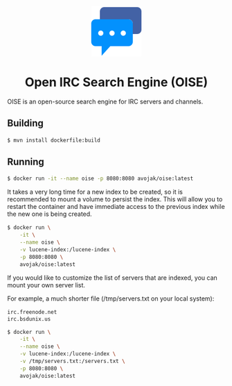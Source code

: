 <p align="center">
  <img src="src/main/resources/static/chat.svg" alt="Icon" />
</p>
<h1 align="center">Open IRC Search Engine (OISE)</h1>

OISE is an open-source search engine for IRC servers and channels.

## Building

```bash
$ mvn install dockerfile:build
```

## Running

```bash
$ docker run -it --name oise -p 8080:8080 avojak/oise:latest
```

It takes a very long time for a new index to be created, so it is recommended to mount a volume to persist the index.
This will allow you to restart the container and have immediate access to the previous index while the new one is being
created.

```bash
$ docker run \
    -it \
    --name oise \
    -v lucene-index:/lucene-index \
    -p 8080:8080 \
    avojak/oise:latest
```

If you would like to customize the list of servers that are indexed, you can mount your own server list.

For example, a much shorter file (/tmp/servers.txt on your local system):
```
irc.freenode.net
irc.bsdunix.us
```

```bash
$ docker run \
    -it \
    --name oise \
    -v lucene-index:/lucene-index \
    -v /tmp/servers.txt:/servers.txt \
    -p 8080:8080 \
    avojak/oise:latest
```